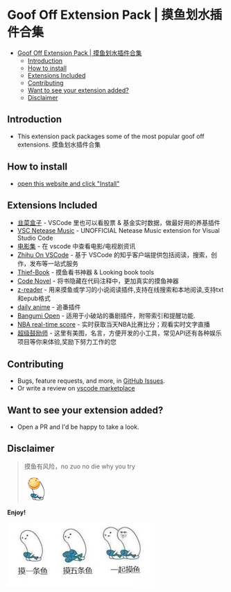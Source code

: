 # Goof Off Extension Pack | 摸鱼划水插件合集

<!-- TOC -->

- [Goof Off Extension Pack | 摸鱼划水插件合集](#goof-off-extension-pack--摸鱼划水插件合集)
  - [Introduction](#introduction)
  - [How to install](#how-to-install)
  - [Extensions Included](#extensions-included)
  - [Contributing](#contributing)
  - [Want to see your extension added?](#want-to-see-your-extension-added)
  - [Disclaimer](#disclaimer)

<!-- /TOC -->

## Introduction

- This extension pack packages some of the most popular goof off extensions. 摸鱼划水插件合集

## How to install

- [open this website and click "Install"](https://marketplace.visualstudio.com/items?itemName=bat67.goof-off-extension-pack#overview)

## Extensions Included

- [韭菜盒子](https://marketplace.visualstudio.com/items?itemName=giscafer.leek-fund) - VSCode 里也可以看股票 & 基金实时数据，做最好用的养基插件
- [VSC Netease Music](https://marketplace.visualstudio.com/items?itemName=nondanee.vsc-netease-music) - UNOFFICIAL Netease Music extension for Visual Studio Code
- [电影集](https://marketplace.visualstudio.com/items?itemName=axetroy.vscode-movie) - 在 vscode 中查看电影/电视剧资讯
- [Zhihu On VSCode](https://marketplace.visualstudio.com/items?itemName=niudai.vscode-zhihu) - 基于 VSCode 的知乎客户端提供包括阅读，搜索，创作，发布等一站式服务
- [Thief-Book](https://marketplace.visualstudio.com/items?itemName=C-TEAM.thief-book) - 摸鱼看书神器 & Looking book tools
- [Code Novel](https://marketplace.visualstudio.com/items?itemName=mathon.code-novel) - 将书隐藏在代码注释中，更加真实的摸鱼神器
- [z-reader](https://marketplace.visualstudio.com/items?itemName=aooiu.z-reader) - 用来摸鱼或学习的小说阅读插件,支持在线搜索和本地阅读,支持txt和epub格式
- [daily anime](https://marketplace.visualstudio.com/items?itemName=deepred.daily-anime) - 追番插件
- [Bangumi Open](https://marketplace.visualstudio.com/items?itemName=SDTTTTT.bangumiopen) - 适用于小破站的番剧插件，附带索引和提醒功能.
- [NBA real-time score](https://marketplace.visualstudio.com/items?itemName=liyangjj.NBARealTimeScore) - 实时获取当天NBA比赛比分；观看实时文字直播
- [超级鼓励师](https://marketplace.visualstudio.com/items?itemName=RUNNERUP.super-encourager) - 这里有美图，名言，方便开发的小工具，常见API还有各种娱乐项目等你来体验,奖励下努力工作的您

## Contributing

- Bugs, feature requests, and more, in [GitHub Issues](https://github.com/bat67/goof-off-extension-pack/issues).
- Or write a review on [vscode marketplace](https://marketplace.visualstudio.com/items?itemName=bat67.goof-off-extension-pack#review-details)

## Want to see your extension added?

- Open a PR and I'd be happy to take a look.

## Disclaimer

> 摸鱼有风险，no zuo no die why you try
>
> ![](huaji.gif)

**Enjoy!**

![](moyu.jpg)
